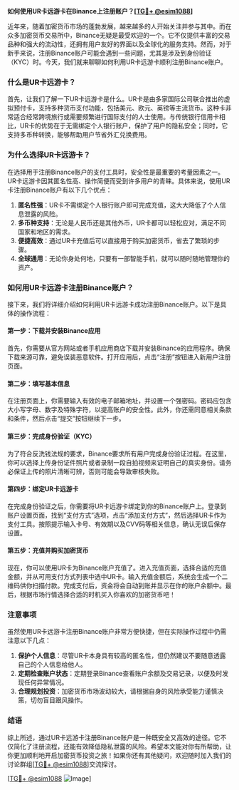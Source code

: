 **如何使用UR卡远游卡在Binance上注册账户？[[TG💪+ @esim1088](https://t.me/s/esim1088)]**

近年来，随着加密货币市场的蓬勃发展，越来越多的人开始关注并参与其中。而在众多加密货币交易所中，Binance无疑是最受欢迎的一个。它不仅提供丰富的交易品种和强大的流动性，还拥有用户友好的界面以及全球化的服务支持。然而，对于新手来说，注册Binance账户可能会遇到一些问题，尤其是涉及到身份验证（KYC）时。今天，我们就来聊聊如何利用UR卡远游卡顺利注册Binance账户。

### 什么是UR卡远游卡？

首先，让我们了解一下UR卡远游卡是什么。UR卡是由多家国际公司联合推出的虚拟预付卡，支持多种货币支付功能，包括美元、欧元、英镑等主流货币。这种卡非常适合经常跨境旅行或需要频繁进行国际支付的人士使用。与传统银行信用卡相比，UR卡的优势在于无需绑定个人银行账户，保护了用户的隐私安全；同时，它支持多币种转换，能够帮助用户节省外汇兑换费用。

### 为什么选择UR卡远游卡？

在选择用于注册Binance账户的支付工具时，安全性是最重要的考量因素之一。UR卡远游卡因其匿名性高、操作简便而受到许多用户的青睐。具体来说，使用UR卡注册Binance账户有以下几个优点：

1. **匿名性强**：UR卡不需绑定个人银行账户即可完成充值，这大大降低了个人信息泄露的风险。
2. **多币种支持**：无论是人民币还是其他外币，UR卡都可以轻松应对，满足不同国家和地区的需求。
3. **便捷高效**：通过UR卡充值后可以直接用于购买加密货币，省去了繁琐的步骤。
4. **全球通用**：无论你身处何地，只要有一部智能手机，就可以随时随地管理你的资产。

### 如何用UR卡远游卡注册Binance账户？

接下来，我们将详细介绍如何利用UR卡远游卡成功注册Binance账户。以下是具体的操作流程：

#### 第一步：下载并安装Binance应用
首先，你需要从官方网站或者手机应用商店下载并安装Binance的应用程序。确保下载来源可靠，避免误装恶意软件。打开应用后，点击“注册”按钮进入新用户注册页面。

#### 第二步：填写基本信息
在注册页面上，你需要输入有效的电子邮箱地址，并设置一个强密码。密码应包含大小写字母、数字及特殊字符，以提高账户的安全性。此外，你还需同意相关条款和条件，然后点击“提交”按钮继续下一步。

#### 第三步：完成身份验证（KYC）
为了符合反洗钱法规的要求，Binance要求所有用户完成身份验证过程。在这里，你可以选择上传身份证件照片或者录制一段自拍视频来证明自己的真实身份。请务必保证上传的照片清晰可辨，否则可能会导致审核失败。

#### 第四步：绑定UR卡远游卡
在完成身份验证之后，你需要将UR卡远游卡绑定到你的Binance账户上。登录到账户设置页面，找到“支付方式”选项，点击“添加支付方式”，然后选择UR卡作为支付工具。按照提示输入卡号、有效期以及CVV码等相关信息，确认无误后保存设置。

#### 第五步：充值并购买加密货币
现在，你可以使用UR卡为Binance账户充值了。进入充值页面，选择合适的充值金额，并从可用支付方式列表中选中UR卡。输入充值金额后，系统会生成一个二维码供你扫描付款。完成支付后，资金将会自动到账并显示在你的账户余额中。最后，根据市场行情选择合适的时机买入你喜欢的加密货币吧！

### 注意事项

虽然使用UR卡远游卡注册Binance账户非常方便快捷，但在实际操作过程中仍需注意以下几点：

1. **保护个人信息**：尽管UR卡本身具有较高的匿名性，但仍然建议不要随意透露自己的个人信息给他人。
2. **定期检查账户状态**：定期登录Binance查看账户余额及交易记录，以便及时发现任何异常情况。
3. **合理规划投资**：加密货币市场波动较大，请根据自身的风险承受能力谨慎决策，切勿盲目跟风操作。

### 结语

综上所述，通过UR卡远游卡注册Binance账户是一种既安全又高效的途径。它不仅简化了注册流程，还能有效降低隐私泄露的风险。希望本文能对你有所帮助，让你更加顺利地开启加密货币投资之旅！如果你还有其他疑问，欢迎随时加入我们的讨论群组[[TG💪+ @esim1088](https://t.me/s/esim1088)]交流探讨。

[[TG💪+ @esim1088](https://t.me/s/esim1088) ![Image](https://i.postimg.cc/4NQfJmqS/Snipaste-2025-05-13-00-14-12.png)]